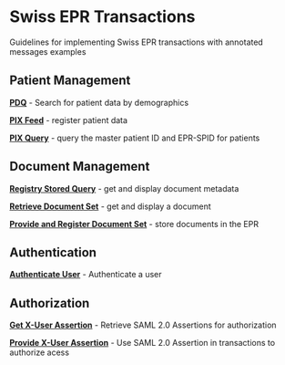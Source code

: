 # Swiss EPR Transactions
Guidelines for implementing Swiss EPR transactions with annotated messages examples

## Patient Management

**[PDQ](../main/PDQ.md)** - Search for patient data by demographics

**[PIX Feed](../main/PIXFeed.md)** - register patient data

**[PIX Query](../main/PIXQuery.md)** - query the master patient ID and EPR-SPID for patients

## Document Management

**[Registry Stored Query](../main/RegistryStoredQuery.md)** - get and display document metadata

**[Retrieve Document Set](../main/RetrieveDocumentSet.md)** - get and display a document 

**[Provide and Register Document Set](../main/ProvideAndRegister.md)** - store documents in the EPR 

## Authentication

**[Authenticate User](../main/AuthenticateUser.md)** - Authenticate a user 

## Authorization

**[Get X-User Assertion](../main/GetXAssertion.md)** - Retrieve SAML 2.0 Assertions for authorization

**[Provide X-User Assertion](../main/ProvideXAssertion.md)** - Use SAML 2.0 Assertion in transactions to authorize acess
